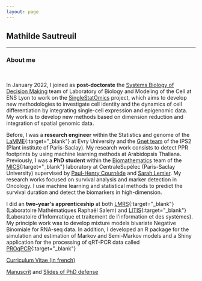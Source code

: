 ```yaml
---
layout: page
---
```


<div class="text-center">
  <h2> Mathilde Sautreuil</h2>
  <hr>
  <h3> About me</h3>
</div>
  <br/>

In January 2022, I joined as **post-doctorate** the [Systems Biology of Decision Making](http://www.ens-lyon.fr/LBMC/equipes/systems-biology-of-decision-making) team of Laboratory of Biology and Modeling of the Cell at ENS Lyon to work on the [SingleStatOmics](https://anr-singlestatomics.pages.math.cnrs.fr/) project, which aims to develop new methodologies to investigate cell identity and the dynamics of cell differentiation by integrating single-cell expression and epigenomic data. My work is to develop new methods based on dimension reduction and integration of spatial genomic data.

Before, I was a **research engineer** within the Statistics and genome of the [LaMME](http://www.math-evry.cnrs.fr/welcome){:target="\_blank"} at Evry University and the [Gnet team](http://www.ips2.universite-paris-saclay.fr/en/research/pmin-department-plant-microbe-interactions-and-networks-biotic-interactions/gnet-genomics-networks.html) of the IPS2 (Plant institute of Paris-Saclay). My research work consists to detect PPR footprints by using machine learning methods at Arabidopsis Thaliana.
Previously, I was a **PhD student** within the <a href = 'http://biomathematics.mics.centralesupelec.fr/en'>Biomathematics</a> team of the [MICS](http://mics.centralesupelec.fr/en/){:target="\_blank"} laboratory at CentraleSupélec (Paris-Saclay University) supervised by [Paul-Henry Cournède](https://scholar.google.fr/citations?hl=fr&user=LGr1sroAAAAJ&view_op=list_works&sortby=pubdate) and [Sarah Lemler](https://sites.google.com/view/sarah-lemler). My research works focused on survival analysis and marker detection in Oncology. I use machine learning and statistical methods to predict the survival duration and detect the biomarkers in high-dimension.
                                        
I did an **two-year's apprenticeship** at both [LMRS](http://lmrs.univ-rouen.fr/){:target="\_blank"} (Laboratoire Mathématiques Raphaël Salem) and [LITIS](https://www.litislab.fr/accueil){:target="\_blank"} (Laboratoire d'Infomratique et traitement de l'information et des systèmes). My principle work was to develop mixture models bivariate Negative Binomiale for RNA-seq data. In addition, I developed an R package for the simulation and estimation of Markov and Semi-Markov models and a Shiny application for the processing of qRT-PCR data called [PROqPCR](https://qpcrapp.shinyapps.io/proqpcr/){:target="\_blank"}

[Curriculum Vitae (in french)](img/cv_MSautreuil.pdf)
<br>

[Manuscrit](https://tel.archives-ouvertes.fr/tel-03278955) and [Slides of PhD defense](img/soutenance_MSautreuil.pdf)

